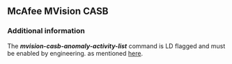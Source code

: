 ## McAfee MVision CASB

### Additional information
The ***mvision-casb-anomaly-activity-list*** command is LD flagged and must be enabled by engineering. as mentioned [here](https://success.myshn.net/Skyhigh_CASB/Skyhigh_CASB_APIs/Anomalous_Activity_API/About_the_Anomalous_Activity_API).
